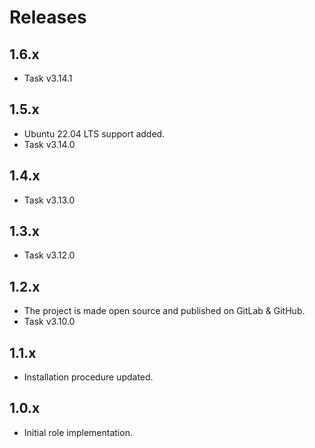 # Releases

## 1.6.x

- Task v3.14.1

## 1.5.x

- Ubuntu 22.04 LTS support added.
- Task v3.14.0

## 1.4.x

- Task v3.13.0

## 1.3.x

- Task v3.12.0

## 1.2.x

- The project is made open source and published on GitLab & GitHub.
- Task v3.10.0

## 1.1.x

- Installation procedure updated.

## 1.0.x

- Initial role implementation.
